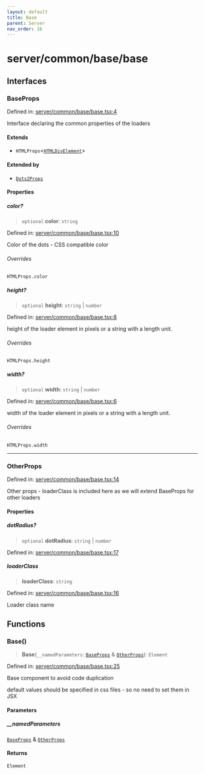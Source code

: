 ```yaml
---
layout: default
title: Base
parent: Server
nav_order: 16
---
```


# server/common/base/base

## Interfaces

### BaseProps

Defined in: [server/common/base/base.tsx:4](https://github.com/react18-tools/turborepo-template/blob/7040fbfa325a9d9951bdc1def6a01b1afa3d5f2c/lib/src/server/common/base/base.tsx#L4)

Interface declaring the common properties of the loaders

#### Extends

- `HTMLProps`\<[`HTMLDivElement`](https://developer.mozilla.org/docs/Web/API/HTMLDivElement)\>

#### Extended by

- [`Dots2Props`](../../dots/dots2/dots2.md#dots2props)

#### Properties

##### color?

> `optional` **color**: `string`

Defined in: [server/common/base/base.tsx:10](https://github.com/react18-tools/turborepo-template/blob/7040fbfa325a9d9951bdc1def6a01b1afa3d5f2c/lib/src/server/common/base/base.tsx#L10)

Color of the dots - CSS compatible color

###### Overrides

`HTMLProps.color`

##### height?

> `optional` **height**: `string` \| `number`

Defined in: [server/common/base/base.tsx:8](https://github.com/react18-tools/turborepo-template/blob/7040fbfa325a9d9951bdc1def6a01b1afa3d5f2c/lib/src/server/common/base/base.tsx#L8)

height of the loader element in pixels or a string with a length unit.

###### Overrides

`HTMLProps.height`

##### width?

> `optional` **width**: `string` \| `number`

Defined in: [server/common/base/base.tsx:6](https://github.com/react18-tools/turborepo-template/blob/7040fbfa325a9d9951bdc1def6a01b1afa3d5f2c/lib/src/server/common/base/base.tsx#L6)

width of the loader element in pixels or a string with a length unit.

###### Overrides

`HTMLProps.width`

---

### OtherProps

Defined in: [server/common/base/base.tsx:14](https://github.com/react18-tools/turborepo-template/blob/7040fbfa325a9d9951bdc1def6a01b1afa3d5f2c/lib/src/server/common/base/base.tsx#L14)

Other props - loaderClass is included here as we will extend BaseProps for other loaders

#### Properties

##### dotRadius?

> `optional` **dotRadius**: `string` \| `number`

Defined in: [server/common/base/base.tsx:17](https://github.com/react18-tools/turborepo-template/blob/7040fbfa325a9d9951bdc1def6a01b1afa3d5f2c/lib/src/server/common/base/base.tsx#L17)

##### loaderClass

> **loaderClass**: `string`

Defined in: [server/common/base/base.tsx:16](https://github.com/react18-tools/turborepo-template/blob/7040fbfa325a9d9951bdc1def6a01b1afa3d5f2c/lib/src/server/common/base/base.tsx#L16)

Loader class name

## Functions

### Base()

> **Base**(`__namedParameters`: [`BaseProps`](#baseprops) & [`OtherProps`](#otherprops)): `Element`

Defined in: [server/common/base/base.tsx:25](https://github.com/react18-tools/turborepo-template/blob/7040fbfa325a9d9951bdc1def6a01b1afa3d5f2c/lib/src/server/common/base/base.tsx#L25)

Base component to avoid code duplication

default values should be specified in css files - so no need to set them in JSX

#### Parameters

##### \_\_namedParameters

[`BaseProps`](#baseprops) & [`OtherProps`](#otherprops)

#### Returns

`Element`
